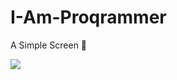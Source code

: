 # I-Am-Proqrammer
A Simple Screen 📱

<img src ="/Assets.xcassets/proqrammer.imageset/proqrammer.jpg" width="" height="">

